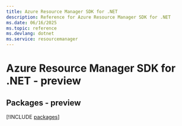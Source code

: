 ```yaml
---
title: Azure Resource Manager SDK for .NET
description: Reference for Azure Resource Manager SDK for .NET
ms.date: 06/16/2025
ms.topic: reference
ms.devlang: dotnet
ms.service: resourcemanager
---
```

# Azure Resource Manager SDK for .NET - preview
## Packages - preview
[!INCLUDE [packages](resource-manager-index.md)]